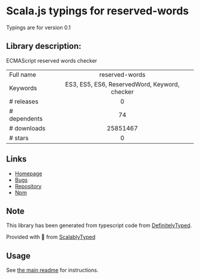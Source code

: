 
# Scala.js typings for reserved-words

Typings are for version 0.1

## Library description:
ECMAScript reserved words checker

|                    |                 |
| ------------------ | :-------------: |
| Full name          | reserved-words |
| Keywords           | ES3, ES5, ES6, ReservedWord, Keyword, checker |
| # releases         | 0 |
| # dependents       | 74 |
| # downloads        | 25851467 |
| # stars            | 0 |

## Links
- [Homepage](https://github.com/zxqfox/reserved-words#readme)
- [Bugs](https://github.com/zxqfox/reserved-words/issues)
- [Repository](https://github.com/zxqfox/reserved-words)
- [Npm](https://www.npmjs.com/package/reserved-words)
    


## Note
This library has been generated from typescript code from [DefinitelyTyped](https://definitelytyped.org).

Provided with :purple_heart: from [ScalablyTyped](https://github.com/oyvindberg/ScalablyTyped)

## Usage
See [the main readme](../../readme.md) for instructions.


